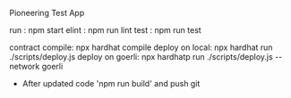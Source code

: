 Pioneering Test App

run : npm start
elint : npm run lint
test : npm run test

contract compile: npx hardhat compile
deploy on local: npx hardhat run ./scripts/deploy.js
deploy on goerli: npx hardhatp run ./scripts/deploy.js --network goerli

- After updated code 'npm run build' and push git
